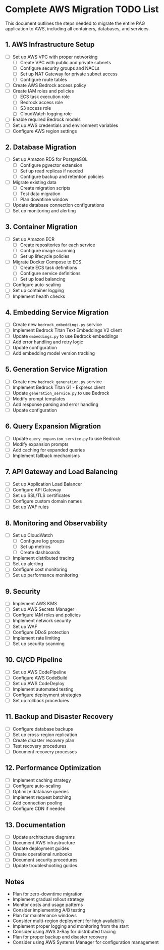 # Complete AWS Migration TODO List

This document outlines the steps needed to migrate the entire RAG application to AWS, including all containers, databases, and services.

## 1. AWS Infrastructure Setup
- [ ] Set up AWS VPC with proper networking
  - [ ] Create VPC with public and private subnets
  - [ ] Configure security groups and NACLs
  - [ ] Set up NAT Gateway for private subnet access
  - [ ] Configure route tables
- [ ] Create AWS Bedrock access policy
- [ ] Create IAM roles and policies
  - [ ] ECS task execution role
  - [ ] Bedrock access role
  - [ ] S3 access role
  - [ ] CloudWatch logging role
- [ ] Enable required Bedrock models
- [ ] Set up AWS credentials and environment variables
- [ ] Configure AWS region settings

## 2. Database Migration
- [ ] Set up Amazon RDS for PostgreSQL
  - [ ] Configure pgvector extension
  - [ ] Set up read replicas if needed
  - [ ] Configure backup and retention policies
- [ ] Migrate existing data
  - [ ] Create migration scripts
  - [ ] Test data migration
  - [ ] Plan downtime window
- [ ] Update database connection configurations
- [ ] Set up monitoring and alerting

## 3. Container Migration
- [ ] Set up Amazon ECR
  - [ ] Create repositories for each service
  - [ ] Configure image scanning
  - [ ] Set up lifecycle policies
- [ ] Migrate Docker Compose to ECS
  - [ ] Create ECS task definitions
  - [ ] Configure service definitions
  - [ ] Set up load balancing
- [ ] Configure auto-scaling
- [ ] Set up container logging
- [ ] Implement health checks

## 4. Embedding Service Migration
- [ ] Create new `bedrock_embeddings.py` service
- [ ] Implement Bedrock Titan Text Embeddings V2 client
- [ ] Update `embeddings.py` to use Bedrock embeddings
- [ ] Add error handling and retry logic
- [ ] Update configuration
- [ ] Add embedding model version tracking

## 5. Generation Service Migration
- [ ] Create new `bedrock_generation.py` service
- [ ] Implement Bedrock Titan G1 - Express client
- [ ] Update `generation_service.py` to use Bedrock
- [ ] Modify prompt templates
- [ ] Add response parsing and error handling
- [ ] Update configuration

## 6. Query Expansion Migration
- [ ] Update `query_expansion_service.py` to use Bedrock
- [ ] Modify expansion prompts
- [ ] Add caching for expanded queries
- [ ] Implement fallback mechanisms

## 7. API Gateway and Load Balancing
- [ ] Set up Application Load Balancer
- [ ] Configure API Gateway
- [ ] Set up SSL/TLS certificates
- [ ] Configure custom domain names
- [ ] Set up WAF rules

## 8. Monitoring and Observability
- [ ] Set up CloudWatch
  - [ ] Configure log groups
  - [ ] Set up metrics
  - [ ] Create dashboards
- [ ] Implement distributed tracing
- [ ] Set up alerting
- [ ] Configure cost monitoring
- [ ] Set up performance monitoring

## 9. Security
- [ ] Implement AWS KMS
- [ ] Set up AWS Secrets Manager
- [ ] Configure IAM roles and policies
- [ ] Implement network security
- [ ] Set up WAF
- [ ] Configure DDoS protection
- [ ] Implement rate limiting
- [ ] Set up security scanning

## 10. CI/CD Pipeline
- [ ] Set up AWS CodePipeline
- [ ] Configure AWS CodeBuild
- [ ] Set up AWS CodeDeploy
- [ ] Implement automated testing
- [ ] Configure deployment strategies
- [ ] Set up rollback procedures

## 11. Backup and Disaster Recovery
- [ ] Configure database backups
- [ ] Set up cross-region replication
- [ ] Create disaster recovery plan
- [ ] Test recovery procedures
- [ ] Document recovery processes

## 12. Performance Optimization
- [ ] Implement caching strategy
- [ ] Configure auto-scaling
- [ ] Optimize database queries
- [ ] Implement request batching
- [ ] Add connection pooling
- [ ] Configure CDN if needed

## 13. Documentation
- [ ] Update architecture diagrams
- [ ] Document AWS infrastructure
- [ ] Update deployment guides
- [ ] Create operational runbooks
- [ ] Document security procedures
- [ ] Update troubleshooting guides

## Notes
- Plan for zero-downtime migration
- Implement gradual rollout strategy
- Monitor costs and usage patterns
- Consider implementing A/B testing
- Plan for maintenance windows
- Consider multi-region deployment for high availability
- Implement proper logging and monitoring from the start
- Consider using AWS X-Ray for distributed tracing
- Plan for proper backup and disaster recovery
- Consider using AWS Systems Manager for configuration management 